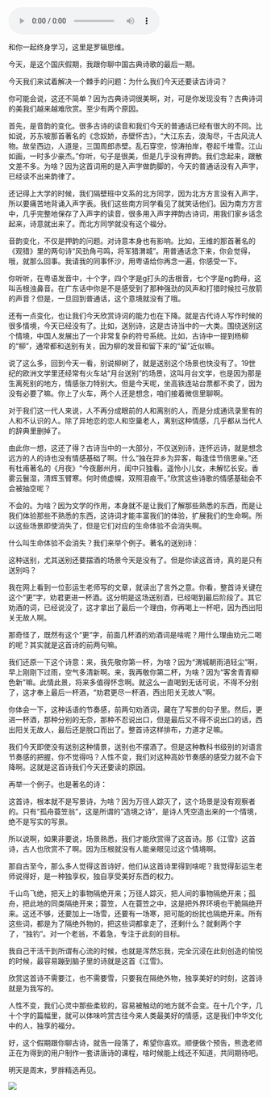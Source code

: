 <audio src="http://igetoss.cdn.igetget.com/mp3/201810/04/201810042043404533873027.mp3" controls="controls">您的浏览器不支持 audio 标签。</audio><p>和你一起终身学习，这里是罗辑思维。</p><p>今天，是这个国庆假期，我跟你聊中国古典诗歌的最后一期。</p><p>今天我们来试着解决一个棘手的问题：为什么我们今天还要读古诗词？</p><p>你可能会说，这还不简单？因为古典诗词很美啊，对，可是你发现没有？古典诗词的美我们越来越难欣赏。至少有两个原因。</p><p>首先，是音韵的变化。很多古诗的读音和我们今天的普通话已经有很大的不同。比如说，苏东坡那首著名的《念奴娇，赤壁怀古》，“大江东去，浪淘尽，千古风流人物。故垒西边，人道是，三国周郎赤壁。乱石穿空，惊涛拍岸，卷起千堆雪。江山如画，一时多少豪杰。”你听，句子是很美，但是几乎没有押韵。我们念起来，跟散文差不多。为啥？因为这首词用的是入声字做韵脚的，今天的普通话没有入声字，已经读不出来韵律了。</p><p>还记得上大学的时候，我们隔壁班中文系的北方同学，因为北方方言没有入声字，所以要痛苦地背诵入声字表。我们这些南方同学看见了就笑话他们。因为南方方言中，几乎完整地保存了入声字的读音，很多用入声字押韵古诗词，用我们家乡话念起来，诗意就出来了。而北方同学就没有这个福分。</p><p>音韵变化，不仅是押韵的问题。对诗意本身也有影响。比如，王维的那首著名的《观猎》里的两句诗“风劲角弓鸣，将军猎渭城”。用普通话念下来，你会觉得，哦，就那么回事。我请我的同事怀沙，用粤语给你再念一遍，你感受一下。</p><p>你听听，在粤语发音中，十个字，四个字是g打头的舌根音，七个字是ng韵母，这叫舌根浊鼻音。在广东话中你是不是感受到了那种强劲的风声和打猎时候拉弓放箭的声音？但是，一旦回到普通话，这个意境就没有了哦。</p><p> <p></p></p><p>还有一点变化，也让我们今天欣赏诗词的能力也在下降。就是古代诗人写作时候的很多情境，今天已经没有了。比如，送别诗，这是古诗当中的一大类。围绕送别这个情境，中国人发展出了一个非常复杂的符号系统。比如，古诗中一提到杨柳的“柳”，通常都和送别有关，因为柳的发音和留下来的“留”近似嘛。</p><p>说了这么多，回到今天一看，别说柳树了，就是送别这个场景也快没有了。19世纪的欧洲文学里还经常有火车站“月台送别”的场景，这叫月台文学，也是因为那是生离死别的地方，情感张力特别大。但是今天呢，坐高铁连站台票都不卖了，因为没有必要了嘛。你上了火车，两个人还是想念，咱们接着微信里聊啊。</p><p>对于我们这一代人来说，人不再分成眼前的人和离别的人，而是分成通讯录里有的人和不认识的人。除了异地恋的恋人和空巢老人，离别这种情感，几乎都从当代人的辞典里删掉了。</p><p>由此你一想，这还了得？古诗当中的一大部分，不仅送别诗，连怀远诗，就是想念远方的人的诗也没有情感基础了啊。什么“独在异乡为异客，每逢佳节倍思亲。”还有杜甫著名的《月夜》“今夜鄜州月，闺中只独看。遥怜小儿女，未解忆长安。香雾云鬟湿，清辉玉臂寒。何时倚虚幌，双照泪痕干。”欣赏这些诗歌的情感基础会不会被抽空呢？</p><p>不会的。为啥？因为文学的作用，本身就不是让我们了解那些熟悉的东西，而是让我们体验那些不熟悉的东西，这诗词才能丰富我们的体验，扩展我们的生命啊。所以这些场景即使消失了，但是它们对应的生命体验不会消失啊。</p><p> </p><p>什么叫生命体验不会消失？我们来举个例子。著名的送别诗：</p><p>这种送别，尤其送别还要摆酒的场景今天是没有了。但是你读这首诗，真的是只有送别吗？</p><p>我在网上看到一位彭运生老师写的文章，就读出了言外之意。你看，整首诗关键在这个“更”字，劝君更进一杯酒。这分明是这场送别酒，已经喝到最后阶段了。其它劝酒的词，已经说没了，这才拿出了最后一个理由，你再喝上一杯吧，因为西出阳关无故人啊。</p><p>那奇怪了，既然有这个“更”字，前面几杯酒的劝酒词是啥呢？用什么理由劝元二喝的呢？其实就是这首诗的前两句嘛。</p><p>我们还原一下这个诗意：来，我先敬你第一杯，为啥？因为“渭城朝雨浥轻尘”啊，早上刚刚下过雨，空气多清新啊。来，我再敬你第二杯，为啥？因为“客舍青青柳色新”嘛。此情此景，将来多值得怀念啊。就这么一直喝到无话可说，不得不分别了，这才奉上最后一杯酒，“劝君更尽一杯酒，西出阳关无故人”啊。</p><p>你体会一下，这种话语的节奏感，前两句劝酒词，藏在了写景的句子里。然后，更进一杯酒，那种分别的无奈，那种不忍说出口，但是最后又不得不说出口的话，西出阳关无故人，最后还是脱口而出了。整首诗这样排布，力道才足嘛。</p><p>我们今天即使没有送别这种情景，送别也不摆酒了。但是这种教科书级别的对语言节奏感的把握，你不觉得吗？人性不变，我们对这种高妙节奏感的感受力就不会下降啊。这就是这首诗我们今天还要读的原因。</p><p> </p><p>再举一个例子。也是著名的诗：</p><p>这首诗，根本就不是写景诗，为啥？因为万径人踪灭了，这个场景是没有观察者的。只有“孤舟蓑笠翁”，这是所谓的“造境之诗”，是诗人凭空造出来的一个情境，绝不是写实的写景。</p><p>所以说啊，如果非要说，场景熟悉，我们才能欣赏得了这首诗。那《江雪》这首诗，古人也欣赏不了啊。因为压根就没有人能亲眼见过这个情境啊。</p><p>那自古至今，那么多人觉得这首诗好，他们从这首诗里得到啥呢？我觉得彭运生老师说得好，是一种独享权，独自享受美好东西的权力。</p><p>千山鸟飞绝，把天上的事物隔绝开来；万径人踪灭，把人间的事物隔绝开来；孤舟，把此地的同类隔绝开来；蓑笠，人在蓑笠之中，这是把外界环境也干脆隔绝开来。这还不够，还要加上一场雪，还要有一场寒，把可能的纷扰也隔绝开来。所有这些词，都是为了隔绝外物的，把这些词都拿走了，还剩什么？就剩两个字了，“独钓”。对一个老翁，不着急，专注于此刻的目标。</p><p>我自己干活干到所谓有心流的时候，也就是浑然忘我，完全沉浸在此刻创造的愉悦的时候，最容易蹦到脑子里的诗就是这首《江雪》。</p><p>欣赏这首诗不需要江，也不需要雪，只要我在隔绝外物，独享美好的时刻，这首诗就是为我写的。</p><p>人性不变，我们心灵中那些柔软的，容易被触动的地方就不会变。在十几个字，几十个字的篇幅里，就可以体味吟赏古往今来人类最美好的情感，这是我们中华文化中的人，独享的福分。</p><p>好，这个假期跟你聊古诗，就告一段落了，希望你喜欢。顺便做个预告，熊逸老师正在为得到的用户制作一套讲唐诗的课程，啥时候能上线还不知道，共同期待吧。</p><p> </p><p></p><p></p><p>明天是周末，罗胖精选再见。</p><img src="https://piccdn.igetget.com/img/201811/30/201811302235569552827748.jpg" />